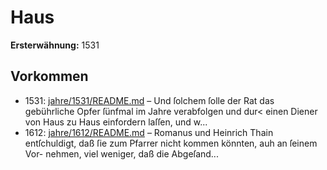 # Haus

**Ersterwähnung:** 1531

## Vorkommen
- 1531: [jahre/1531/README.md](../jahre/1531/README.md) – Und ſolchem ſolle der Rat das gebührliche Opfer ſünfmal
im Jahre verabfolgen und dur< einen Diener von Haus
zu Haus einfordern laſſen, und w...
- 1612: [jahre/1612/README.md](../jahre/1612/README.md) – Romanus und Heinrich Thain entſchuldigt, daß ſie
zum Pfarrer nicht kommen könnten, auh an ſeinem Vor-
nehmen, viel weniger, daß die Abgeſand...
